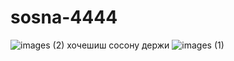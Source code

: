 # sosna-4444
![images (2)](https://github.com/user-attachments/assets/c9719243-432d-40e5-aa4c-73bed7bc3b43)
хочешиш сосону
держи
![images (1)](https://github.com/user-attachments/assets/4568fa82-bef9-4937-a8f4-f2ecb411a779)
